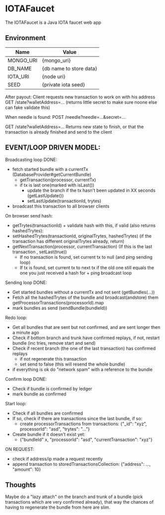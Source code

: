 # IOTAFaucet
The IOTAFaucet is a Java IOTA faucet web app

## Environment
| Name | Value |
| --------- | --- |
| MONGO_URI | {mongo_uri} |
| DB_NAME | {db name to store data} |
| IOTA_URI | {node uri} |
| SEED | {private iota seed} |

After payout: Client requests new transaction to work on with his address
GET /state?walletAddress=...
(returns little secret to make sure noone else can fake validate this)

When needle is found:
POST /needle?needle=...&secret=...

GET /state?walletAddress=...
Returns new state to finish, or that the transaction is already finished and send to the client






## EVENT/LOOP DRIVEN MODEL:

Broadcasting loop DONE:
- fetch started bundle with a currentTx (DatabaseProvider#getCurrentBundle)
  - getTransaction(processor, currentTx)
  - if tx is last one(marked with isLast())
    - update the branch if the tx hasn't been updated in XX seconds (getLastUpdate())
    - setLastUpdate(transactionId, trytes)
- broadcast this transaction to all browser clients

On browser send hash:
- getTrytes(transactionId) + validate hash with this, if valid (also returns hashedTrytes):
- setHashedTrytes(transactionId, originalTrytes, hashedTrytes) (if the transaction has different originalTrytes already, return)
- getNextTransaction(processor, currentTransaction) (If this is the last transaction , setLast(true))
  - If no transaction is found, set current tx to null (and ping sending loop)
  - If tx is found, set current tx to next tx if the old one still equals the one you just received a hash for + ping broadcast loop

Sending loop DONE:
- Get started bundles without a currentTx and not sent (getBundles(...))
- Fetch all the hashedTrytes of the bundle and broadcast(andstore) them getProcessorTransactions(processorId).map
- mark bundles as send (sendBundle(bundleId))


Redo loop:
- Get all bundles that are sent but not confirmed, and are sent longer then a minute ago
- Check if bottom branch and trunk have confirmed replays, if not, restart bundle (inc tries, remove start and send)
- Check if recent branch (the one of the last transaction) has confirmed replays
  - if not regenerate this transaction
  - set send to false (this will resend the whole bundle)
- if everything is ok do "network spam" with a reference to the bundle

Confirm loop DONE:
- Check if bundle is confirmed by ledger
- mark bundle as confirmed


Start loop:
- Check if all bundles are confirmed
- If so, check if there are transactions since the last bundle, if so:
  - create processorTransactions from transactions: {"_id": "xyz", processorId": "asd", "trytes": "..."}
- Create bundle if it doesn't exist yet:
  - {"bundleId" x, "processorId": "asd", "currentTransaction": "xyz"}


ON REQUEST:
- check if address/ip made a request recently
- append transaction to storedTransactionsCollection: {"address": ..., "amount": 10}


## Thoughts

Maybe do a "lazy attach" on the branch and trunk of a bundle (pick transactions which are very confirmed already),
that way the chances of having to regenerate the bundle from here are slim.